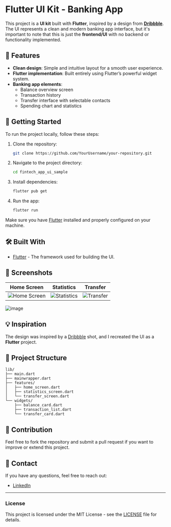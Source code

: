 # Flutter UI Kit - Banking App

This project is a **UI kit** built with **Flutter**, inspired by a design from [**Dribbble**](https://dribbble.com/shots/21093905-Fintech-App-UI). The UI represents a clean and modern banking app interface, but it's important to note that this is just the **frontend/UI** with no backend or functionality implemented.

## 🎨 Features

- **Clean design**: Simple and intuitive layout for a smooth user experience.
- **Flutter implementation**: Built entirely using Flutter’s powerful widget system.
- **Banking app elements**: 
  - Balance overview screen
  - Transaction history
  - Transfer interface with selectable contacts
  - Spending chart and statistics

## 🚀 Getting Started

To run the project locally, follow these steps:

1. Clone the repository:

   ```bash
   git clone https://github.com/YourUsername/your-repository.git
   ```

2. Navigate to the project directory:

   ```bash
   cd fintech_app_ui_sample
   ```

3. Install dependencies:

   ```bash
   flutter pub get
   ```

4. Run the app:

   ```bash
   flutter run
   ```

Make sure you have [Flutter](https://flutter.dev/docs/get-started/install) installed and properly configured on your machine.

## 🛠 Built With

- [Flutter](https://flutter.dev/) - The framework used for building the UI.

## 📸 Screenshots

| Home Screen | Statistics | Transfer |
| ----------- | ----------- | -------- |
| ![Home Screen](https://github.com/user-attachments/assets/73b639a6-5c2a-4ea4-9ad5-7e9434f907c4) | ![Statistics](https://github.com/user-attachments/assets/37f421e1-dbbe-4174-9b10-7cb1bfeff8bb) | ![Transfer](https://github.com/user-attachments/assets/d6d4bea1-dca1-440a-af79-b475dc3c5770) |


![image](https://github.com/user-attachments/assets/fc199203-186e-4d87-a30d-a0081cb94e3b)


## 💡 Inspiration

The design was inspired by a [Dribbble](https://dribbble.com/shots/21093905-Fintech-App-UI) shot, and I recreated the UI as a **Flutter** project. 

## 📂 Project Structure

```
lib/
├── main.dart
├── mainwrapper.dart
├── features/
│   ├── home_screen.dart
│   ├── statistics_screen.dart
│   └── transfer_screen.dart
└── widgets/
    ├── balance_card.dart
    ├── transaction_list.dart
    └── transfer_card.dart
```

## 🤝 Contribution

Feel free to fork the repository and submit a pull request if you want to improve or extend this project. 

## 📧 Contact

If you have any questions, feel free to reach out:

- [LinkedIn](https://www.linkedin.com/in/abbas-nazari-0b6ba91ab/)

---

### License

This project is licensed under the MIT License - see the [LICENSE](LICENSE) file for details.

